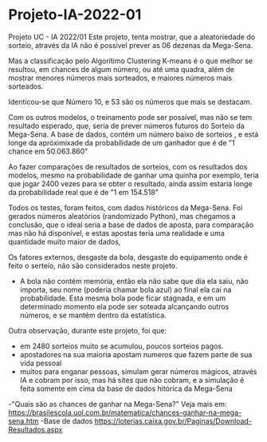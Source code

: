# Projeto-IA-2022-01
Projeto UC - IA 2022/01
Este projeto, tenta mostrar, que a aleatoriedade do sorteio,
através da IA não é possível prever as 06 dezenas da Mega-Sena.


Mas a classificação pelo Algorítimo Clustering K-means é o que melhor
se resultou, em chances de algum número, ou até uma quadra, além de mostrar
menores números mais sorteados, e maiores números mais sorteados.

Identicou-se que Número 10, e 53 são os números que mais se destacam.


Com os outros modelos, o treinamento pode ser possível, mas não se tem resultado esperado, que, seria 
de prever números futuros do Sorteio da Mega-Sena.
A base de dados, contém um número baixo de sorteios , e está longe da apróximixade da probabilidade de um ganhador
que é de "1 chance em 50.063.860"

Ao fazer comparações de resultados de sorteios, com os resultados dos modelos,
mesmo na probabilidade de ganhar uma quinha por exemplo, teria que jogar 2400 vezes
para se obter o resultado, ainda assim estaria longe da probabilidade real que é de "1 em 154.518"


Todos os testes, foram feitos, com dados históricos da Mega-Sena.
Foi gerados números aleatórios (randomizado Python), mas chegamos a conclusão, que o 
ideal seria a base de dados de aposta, para comparação mas não há disponível, e estas apostas 
teria uma realidade e uma quantidade muito maior de dados, 

Os fatores externos, desgaste da bola, desgaste do equipamento onde é feito o serteio, 
não são considerados neste projeto.
- A bola não contém memória, então ela não sabe que dia ela saiu, não importa,
seu nome (poderia chamar bola azul) ao final ela cai na probabilidade.
Esta mesma bola pode ficar stagnada, e em um determinado momento ela pode 
ser soteada alcançando outros números,  e se mantém dentro da estatística.



Outra observação, durante este projeto, foi que: 
- em 2480 sorteios muito se acumulou, poucos sorteios pagos.
- apostadores na sua maioria apostam numeros que fazem parte de sua vida pessoal
- muitos para enganar pessoas, simulam gerar números mágicos, através IA e cobram por isso,
  mas há sites que não cobram, e a simulação é feita somente em cima da base de dados hitórica da Mega-Sena
  


-"Quais são as chances de ganhar na Mega-Sena?"
Veja mais em: https://brasilescola.uol.com.br/matematica/chances-ganhar-na-mega-sena.htm
-Base de dados
https://loterias.caixa.gov.br/Paginas/Download-Resultados.aspx


